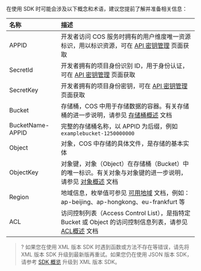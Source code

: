 在使用 SDK 时可能会涉及以下概念和术语，建议您提前了解并准备相关信息：

| 名称             | 描述                                                         |
| :--------------- | :----------------------------------------------------------- |
| APPID            | 开发者访问 COS 服务时拥有的用户维度唯一资源标识，用以标识资源，可在 [API 密钥管理](https://console.cloud.tencent.com/capi) 页面获取 |
| SecretId         | 开发者拥有的项目身份识别 ID，用于身份认证，可在 [API 密钥管理](https://console.cloud.tencent.com/capi) 页面获取 |
| SecretKey        | 开发者拥有的项目身份密钥，可在 [API 密钥管理](https://console.cloud.tencent.com/capi) 页面获取 |
| Bucket           | 存储桶，COS 中用于存储数据的容器。有关存储桶的进一步说明，请参见 [存储桶概述](https://cloud.tencent.com/document/product/436/13312) 文档 |
| BucketName-APPID | 完整的存储桶名称，以 APPID 为后缀，例如 `examplebucket-1250000000` |
| Object           | 对象，COS 中存储的具体文件，是存储的基本实体                 |
| ObjectKey        | 对象键，对象（Object）在存储桶（Bucket）中的唯一标识。有关对象与对象键的进一步说明，请参见 [对象概述](https://cloud.tencent.com/document/product/436/13324) 文档 |
| Region           | 地域信息，枚举值可参见 [可用地域](https://cloud.tencent.com/document/product/436/6224) 文档，例如：ap-beijing、ap-hongkong、eu-frankfurt 等 |
| ACL              | 访问控制列表（Access Control List），是指特定 Bucket 或 Object 的访问控制信息列表，请参见 [ACL概述](https://cloud.tencent.com/document/product/436/30752) 文档 |

>? 如果您在使用 XML 版本 SDK 时遇到函数或方法不存在等错误，请先将 XML 版本 SDK 升级到最新版再重试。如果您仍在使用 JSON 版本 SDK，请参考 [SDK 概览](https://cloud.tencent.com/document/product/436/6474) 升级到 XML 版本 SDK。
>
